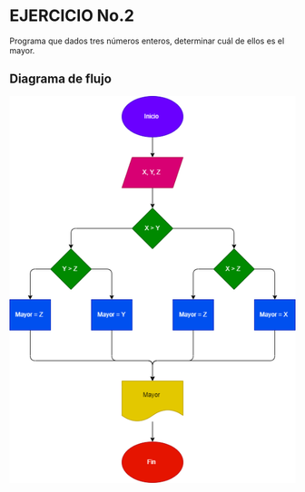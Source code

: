# EJERCICIO No.2
Programa que dados tres números enteros, determinar cuál de ellos es el mayor.

## Diagrama de flujo 

![Diagrama de flujo](mayor.png "Diagrama de flujo")
